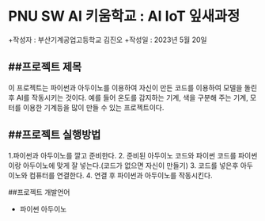 # PNU SW AI 키움학교 : AI IoT 잎새과정
+작성자 : 부산기계공업고등학교 김진오
+작성일 : 2023년 5월 20일

##프로젝트 제목
---
이 프로젝트는 파이썬과 아두이노를 이용하여 자신이 만든 코드를 이용하여 모델을 돌린후 AI를 작동시키는 것이다.
예를 들어 온도를 감지하는 기계, 색을 구분해 주는 기계, 모터를 이용한 기계등을 많이 만들 수 있는 프로젝트이다.

##프로젝트 실행방법
---
1.파이썬과 아두이노를 깔고 준비한다.
2. 준비된 아두이노 코드와 파이썬 코드를 파이썬이랑 아두이노에 맞게 잘 넣는다.(코드가 없으면 자신이 만들기)
3. 코드를 넣은후 아두이노와 컴퓨터를 연결한다.
4. 연결 후 파이썬과 아두이노를 작동시킨다.

##프로젝트 개발언어
+ 파이썬 아두이노
